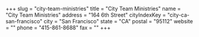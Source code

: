 +++
slug = "city-team-ministries"
title = "City Team Ministries"
name = "City Team Ministries"
address = "164 6th Street"
cityIndexKey = "city-ca-san-francisco"
city = "San Francisco"
state = "CA"
postal = "95112"
website = ""
phone = "415-861-8688"
fax = ""
+++
